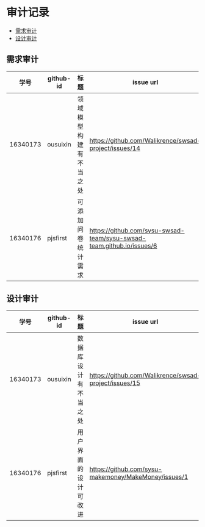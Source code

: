 # 审计记录

- [需求审计](#需求审计)
- [设计审计](#设计审计)



## 需求审计

|   学号   | github-id | 标题                   | issue url                                               |
| :------: | --------- | ---------------------- | ------------------------------------------------------- |
| 16340173 | ousuixin  | 领域模型构建有不当之处 | <https://github.com/Walikrence/swsad-project/issues/14> |
| 16340176 | pjsfirst  | 可添加问卷统计需求    | <https://github.com/sysu-swsad-team/sysu-swsad-team.github.io/issues/6>|

## 设计审计

|   学号   | github-id | 标题                 | issue url                                               |
| :------: | --------- | -------------------- | ------------------------------------------------------- |
| 16340173 | ousuixin  | 数据库设计有不当之处 | <https://github.com/Walikrence/swsad-project/issues/15> |
| 16340176 | pjsfirst  | 用户界面的设计可改进 | <https://github.com/sysu-makemoney/MakeMoney/issues/1> |
